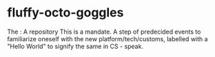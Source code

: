 # fluffy-octo-goggles
The  : A repository
This is a mandate. A step of predecided events to familiarize oneself with the new platform/tech/customs, labelled with a "Hello  World" to signify the same in CS - speak.
